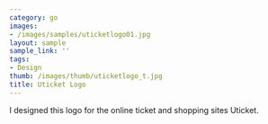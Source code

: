 ```yaml
---
category: go
images:
- /images/samples/uticketlogo01.jpg
layout: sample
sample_link: ''
tags:
- Design
thumb: /images/thumb/uticketlogo_t.jpg
title: Uticket Logo
---
```

I designed this logo for the online ticket and shopping sites Uticket.